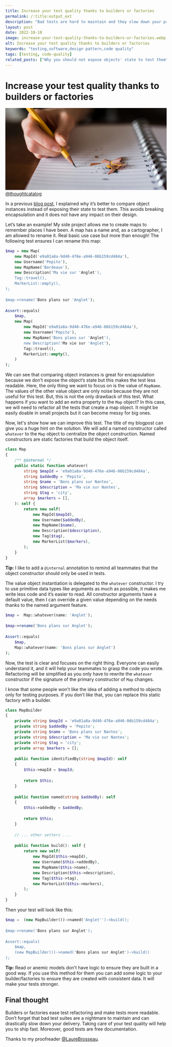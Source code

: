 ```yaml
---
title: Increase your test quality thanks to builders or factories
permalink: /:title:output_ext
description: "Bad tests are hard to maintain and they slow down your productivity. Test code quality is as important as production code. The builder or factory patterns can help you to improve your test code quality. It will ease test refactoring and make tests more readable."
layout: post
date: 2022-10-10
image: increase-your-test-quality-thanks-to-builders-or-factories.webp
alt: Increase your test quality thanks to builders or factories
keywords: "testing,software,design pattern,code quality"
tags: [testing, code-quality]
related_posts: ["Why you should not expose objects' state to test them", "Why unit testing can be hard?"]
---
```


# Increase your test quality thanks to builders or factories

![Increase your test quality thanks to builders or factories](assets/img/posts/increase-your-test-quality-thanks-to-builders-or-factories.webp)[@thoughtcatalog](https://unsplash.com/@thoughtcatalog)

In a previous [blog post](http://arnolanglade.github.io/you-should-not-expose-objects-state-to-test-them.html), I explained why it’s better to compare object instances instead of exposing their state to test them. This avoids breaking encapsulation and it does not have any impact on their design.

Let’s take an example! My side project allows me to create maps to remember places I have been. A map has a name and, as a cartographer, I am allowed to rename it. Real basic use case but more than enough! The following test ensures I can rename this map:

```php
$map = new Map(
    new MapId('e9a01a8a-9d40-476e-a946-06b159cd484a'),
    new Username('Pepito'),
    new MapName('Bordeaux'),
    new Description('Ma vie sur 'Anglet'),
    Tag::travel(),
    MarkerList::empty(),
);

$map->rename('Bons plans sur 'Anglet');

Assert::equals(
    $map,
    new Map(
        new MapId('e9a01a8a-9d40-476e-a946-06b159cd484a'),
        new Username('Pepito'),
        new MapName('Bons plans sur 'Anglet'),
        new Description('Ma vie sur 'Anglet'),
        Tag::travel(),
        MarkerList::empty(),
    )
);
```

We can see that comparing object instances is great for encapsulation because we don’t expose the object’s state but this makes the test less readable. Here, the only thing we want to focus on is the value of `MapName`. The values of the other value object are only noise because they are not useful for this test. But, this is not the only drawback of this test. What happens if you want to add an extra property to the `Map` object? In this case, we will need to refactor all the tests that create a map object. It might be easily doable in small projects but it can become messy for big ones.

Now, let's show how we can improve this test. The title of my blogpost can give you a huge hint on the solution. We will add a named constructor called `whatever` to the `Map` object to centralize the object construction. Named constructors are static factories that build the object itself.

```php
class Map 
{
    /** @internal */
    public static function whatever(
        string $mapId = 'e9a01a8a-9d40-476e-a946-06b159cd484a',
        string $addedBy = 'Pepito',
        string $name = 'Bons plans sur Nantes',
        string $description = 'Ma vie sur Nantes',
        string $tag = 'city',
        array $markers = [],
    ): self {
        return new self(
            new MapId($mapId),
            new Username($addedBy),
            new MapName($name),
            new Description($description),
            new Tag($tag),
            new MarkerList($markers),
        );
    }
}
```

**Tip:** I like to add a `@internal` annotation to remind all teammates that the object constructor should only be used in tests.

The value object instantiation is delegated to the `whatever` constructor. I try to use primitive data types like arguments as much as possible, it makes me write less code and it’s easier to read. All constructor arguments have a default value, then I can override a given value depending on the needs thanks to the named argument feature.

```php
$map =  Map::whatever(name: 'Anglet');

$map->rename('Bons plans sur Anglet');

Assert::equals(
    $map,
    Map::whatever(name: 'Bons plans sur Anglet')
);
```

Now, the test is clear and focuses on the right thing. Everyone can easily understand it, and it will help your teammates to grasp the code you wrote. Refactoring will be simplified as you only have to rewrite the `whatever` constructor if the signature of the primary constructor of `Map` changes.

I know that some people won’t like the idea of adding a method to objects only for testing purposes. If you don’t like that, you can replace this static factory with a builder.

```php
class MapBuilder
{
    private string $mapId = 'e9a01a8a-9d40-476e-a946-06b159cd484a';
    private string $addedBy = 'Pepito';
    private string $name = 'Bons plans sur Nantes';
    private string $description = 'Ma vie sur Nantes';
    private string $tag = 'city';
    private array $markers = [];

    public function identifiedBy(string $mapId): self
    {
        $this->mapId = $mapId;
        
        return $this;
    }

    public function named(string $addedBy): self
    {
        $this->addedBy = $addedBy;

        return $this;
    }

    // ... other setters ....

    public function build(): self {
        return new self(
            new MapId($this->mapId),
            new Username($this->addedBy),
            new MapName($this->name),
            new Description($this->description),
            new Tag($this->tag),
            new MarkerList($this->markers),
        );
    }
}
```

Then your test will look like this:

```php
$map =  (new MapBuilder())->named('Anglet'')->build();

$map->rename('Bons plans sur Anglet');

Assert::equals(
    $map,
    (new MapBuilder())->named('Bons plans sur Anglet')->build()
);
```

**Tip:** Read or anemic models don’t have logic to ensure they are built in a good way. If you use this method for them you can add some logic to your builder/factories to ensure they are created with consistent data. It will make your tests stronger.

## Final thought

Builders or factories ease test refactoring and make tests more readable. Don’t forget that bad test suites are a nightmare to maintain and can drastically slow down your delivery. Taking care of your test quality will help you to ship fast. Moreover, good tests are free documentation.

Thanks to my proofreader [@LaureBrosseau](https://twitter.com/LaureBrosseau).
